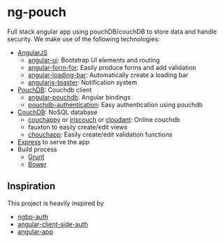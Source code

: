 ng-pouch
========

Full stack angular app using pouchDB/couchDB to store data and handle security.
We make use of the following technologies:

- [AngularJS](https://angularjs.com)
  - [angular-ui](http://angular-ui.github.io): Bootstrap UI elements and routing
  - [angular-form-for](https://github.com/bvaughn/angular-form-for): Easily produce forms and add validation
  - [angular-loading-bar](https://github.com/chieffancypants/angular-loading-bar): Automatically create a loading bar 
  - [angularjs-toaster](https://github.com/jirikavi/AngularJS-Toaster): Notification system
- [PouchDB](http://pouchdb.com): Couchdb client
  - [angular-pouchdb](https://github.com/angular-pouchdb/angular-pouchdb): Angular bindings
  - [pouchdb-authentication](https://github.com/nolanlawson/pouchdb-authentication): Easy authentication using pouchdb
- [CouchDB](http://couchdb.com): NoSQL database
  - [couchappy](http://couchappy.com) or [iriscouch](http://iriscouch.com) or [cloudant](http://cloudant.com): Online couchdb
  - fauxton to easily create/edit views
  - [chouchapp](https://github.com/mikeal/node.couchapp.js): Easily create/edit validation functions
- [Express](http://expressjs.com) to serve the app
- Build process
  - [Grunt](http://gruntjs.com)
  - [Bower](http://bower.io)


## Inspiration

This project is heavily inspired by

- [ngbp-auth](https://github.com/arnoutaertgeerts/ngbp-auth)
- [angular-client-side-auth](https://github.com/fnakstad/angular-client-side-auth)
- [angular-app](https://github.com/angular-app/angular-app)
